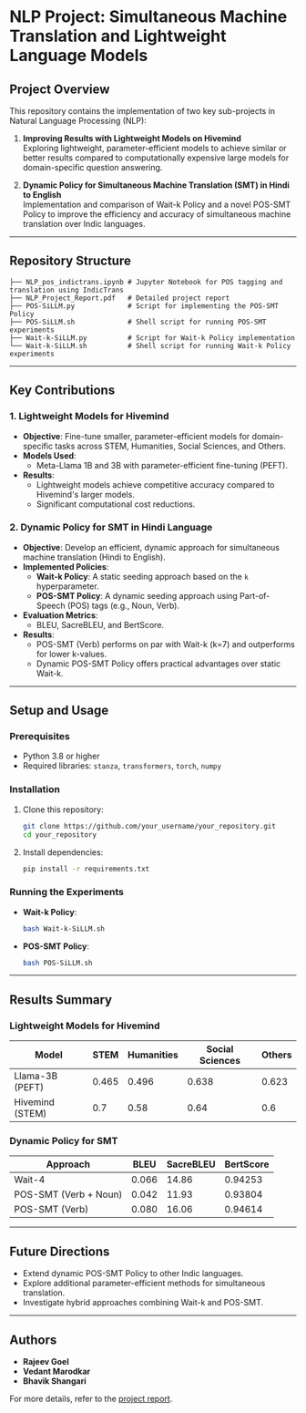 

# NLP Project: Simultaneous Machine Translation and Lightweight Language Models

## Project Overview

This repository contains the implementation of two key sub-projects in Natural Language Processing (NLP):

1. **Improving Results with Lightweight Models on Hivemind**  
   Exploring lightweight, parameter-efficient models to achieve similar or better results compared to computationally expensive large models for domain-specific question answering.

2. **Dynamic Policy for Simultaneous Machine Translation (SMT) in Hindi to English**  
   Implementation and comparison of Wait-k Policy and a novel POS-SMT Policy to improve the efficiency and accuracy of simultaneous machine translation over Indic languages.

---

## Repository Structure

```
├── NLP_pos_indictrans.ipynb # Jupyter Notebook for POS tagging and translation using IndicTrans
├── NLP_Project_Report.pdf   # Detailed project report
├── POS-SiLLM.py             # Script for implementing the POS-SMT Policy
├── POS-SiLLM.sh             # Shell script for running POS-SMT experiments
├── Wait-k-SiLLM.py          # Script for Wait-k Policy implementation
└── Wait-k-SiLLM.sh          # Shell script for running Wait-k Policy experiments
```

---

## Key Contributions

### 1. Lightweight Models for Hivemind
- **Objective**: Fine-tune smaller, parameter-efficient models for domain-specific tasks across STEM, Humanities, Social Sciences, and Others.
- **Models Used**:
  - Meta-Llama 1B and 3B with parameter-efficient fine-tuning (PEFT).
- **Results**:  
  - Lightweight models achieve competitive accuracy compared to Hivemind's larger models.  
  - Significant computational cost reductions.

### 2. Dynamic Policy for SMT in Hindi Language
- **Objective**: Develop an efficient, dynamic approach for simultaneous machine translation (Hindi to English).  
- **Implemented Policies**:
  - **Wait-k Policy**: A static seeding approach based on the `k` hyperparameter.
  - **POS-SMT Policy**: A dynamic seeding approach using Part-of-Speech (POS) tags (e.g., Noun, Verb).  
- **Evaluation Metrics**:
  - BLEU, SacreBLEU, and BertScore.  
- **Results**:  
  - POS-SMT (Verb) performs on par with Wait-k (k=7) and outperforms for lower k-values.
  - Dynamic POS-SMT Policy offers practical advantages over static Wait-k.

---

## Setup and Usage

### Prerequisites
- Python 3.8 or higher
- Required libraries: `stanza`, `transformers`, `torch`, `numpy`

### Installation
1. Clone this repository:
   ```bash
   git clone https://github.com/your_username/your_repository.git
   cd your_repository
   ```
2. Install dependencies:
   ```bash
   pip install -r requirements.txt
   ```

### Running the Experiments
- **Wait-k Policy**:
  ```bash
  bash Wait-k-SiLLM.sh
  ```
- **POS-SMT Policy**:
  ```bash
  bash POS-SiLLM.sh
  ```


---

## Results Summary

### Lightweight Models for Hivemind
| Model                  | STEM  | Humanities | Social Sciences | Others  |
|------------------------|-------|------------|-----------------|---------|
| Llama-3B (PEFT)        | 0.465 | 0.496      | 0.638           | 0.623   |
| Hivemind (STEM)        | 0.7   | 0.58       | 0.64            | 0.6     |

### Dynamic Policy for SMT
| Approach               | BLEU   | SacreBLEU | BertScore |
|------------------------|--------|-----------|-----------|
| Wait-4                | 0.066  | 14.86     | 0.94253   |
| POS-SMT (Verb + Noun) | 0.042  | 11.93     | 0.93804   |
| POS-SMT (Verb)        | 0.080  | 16.06     | 0.94614   |

---

## Future Directions
- Extend dynamic POS-SMT Policy to other Indic languages.
- Explore additional parameter-efficient methods for simultaneous translation.
- Investigate hybrid approaches combining Wait-k and POS-SMT.

---

## Authors
- **Rajeev Goel**
- **Vedant Marodkar**  
- **Bhavik Shangari**  

For more details, refer to the [project report](NLP_Project_Report.pdf).
